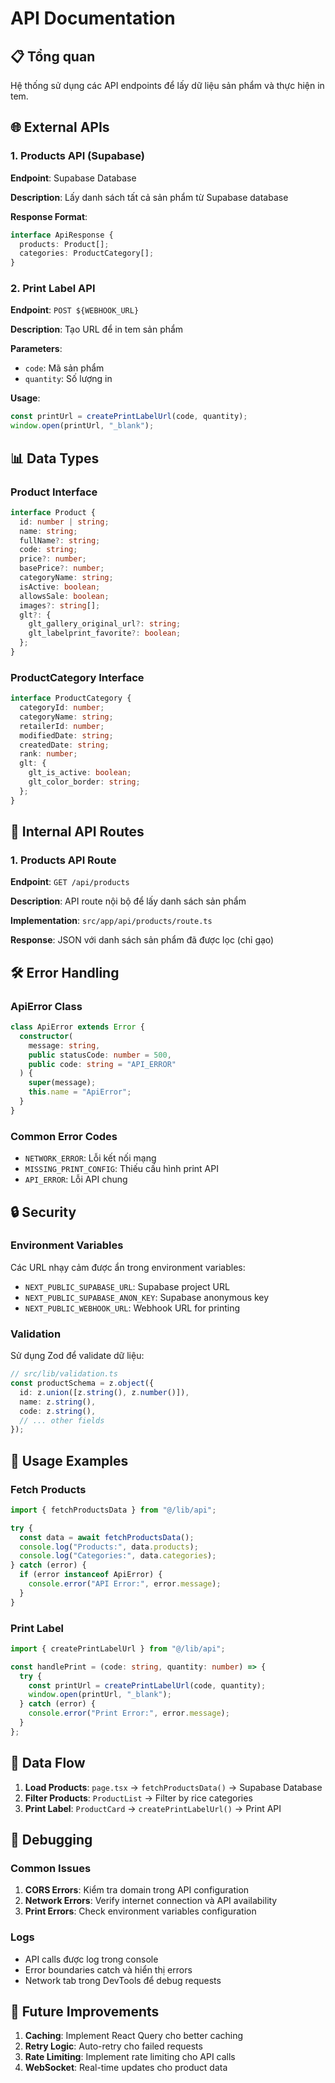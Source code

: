 # API Documentation

## 📋 Tổng quan

Hệ thống sử dụng các API endpoints để lấy dữ liệu sản phẩm và thực hiện in tem.

## 🌐 External APIs

### 1. Products API (Supabase)

**Endpoint**: Supabase Database

**Description**: Lấy danh sách tất cả sản phẩm từ Supabase database

**Response Format**:

```typescript
interface ApiResponse {
  products: Product[];
  categories: ProductCategory[];
}
```

### 2. Print Label API

**Endpoint**: `POST ${WEBHOOK_URL}`

**Description**: Tạo URL để in tem sản phẩm

**Parameters**:

- `code`: Mã sản phẩm
- `quantity`: Số lượng in

**Usage**:

```typescript
const printUrl = createPrintLabelUrl(code, quantity);
window.open(printUrl, "_blank");
```

## 📊 Data Types

### Product Interface

```typescript
interface Product {
  id: number | string;
  name: string;
  fullName?: string;
  code: string;
  price?: number;
  basePrice?: number;
  categoryName: string;
  isActive: boolean;
  allowsSale: boolean;
  images?: string[];
  glt?: {
    glt_gallery_original_url?: string;
    glt_labelprint_favorite?: boolean;
  };
}
```

### ProductCategory Interface

```typescript
interface ProductCategory {
  categoryId: number;
  categoryName: string;
  retailerId: number;
  modifiedDate: string;
  createdDate: string;
  rank: number;
  glt: {
    glt_is_active: boolean;
    glt_color_border: string;
  };
}
```

## 🔧 Internal API Routes

### 1. Products API Route

**Endpoint**: `GET /api/products`

**Description**: API route nội bộ để lấy danh sách sản phẩm

**Implementation**: `src/app/api/products/route.ts`

**Response**: JSON với danh sách sản phẩm đã được lọc (chỉ gạo)

## 🛠️ Error Handling

### ApiError Class

```typescript
class ApiError extends Error {
  constructor(
    message: string,
    public statusCode: number = 500,
    public code: string = "API_ERROR"
  ) {
    super(message);
    this.name = "ApiError";
  }
}
```

### Common Error Codes

- `NETWORK_ERROR`: Lỗi kết nối mạng
- `MISSING_PRINT_CONFIG`: Thiếu cấu hình print API
- `API_ERROR`: Lỗi API chung

## 🔒 Security

### Environment Variables

Các URL nhạy cảm được ẩn trong environment variables:

- `NEXT_PUBLIC_SUPABASE_URL`: Supabase project URL
- `NEXT_PUBLIC_SUPABASE_ANON_KEY`: Supabase anonymous key
- `NEXT_PUBLIC_WEBHOOK_URL`: Webhook URL for printing

### Validation

Sử dụng Zod để validate dữ liệu:

```typescript
// src/lib/validation.ts
const productSchema = z.object({
  id: z.union([z.string(), z.number()]),
  name: z.string(),
  code: z.string(),
  // ... other fields
});
```

## 📝 Usage Examples

### Fetch Products

```typescript
import { fetchProductsData } from "@/lib/api";

try {
  const data = await fetchProductsData();
  console.log("Products:", data.products);
  console.log("Categories:", data.categories);
} catch (error) {
  if (error instanceof ApiError) {
    console.error("API Error:", error.message);
  }
}
```

### Print Label

```typescript
import { createPrintLabelUrl } from "@/lib/api";

const handlePrint = (code: string, quantity: number) => {
  try {
    const printUrl = createPrintLabelUrl(code, quantity);
    window.open(printUrl, "_blank");
  } catch (error) {
    console.error("Print Error:", error.message);
  }
};
```

## 🔄 Data Flow

1. **Load Products**: `page.tsx` → `fetchProductsData()` → Supabase Database
2. **Filter Products**: `ProductList` → Filter by rice categories
3. **Print Label**: `ProductCard` → `createPrintLabelUrl()` → Print API

## 🐛 Debugging

### Common Issues

1. **CORS Errors**: Kiểm tra domain trong API configuration
2. **Network Errors**: Verify internet connection và API availability
3. **Print Errors**: Check environment variables configuration

### Logs

- API calls được log trong console
- Error boundaries catch và hiển thị errors
- Network tab trong DevTools để debug requests

## 🔮 Future Improvements

1. **Caching**: Implement React Query cho better caching
2. **Retry Logic**: Auto-retry cho failed requests
3. **Rate Limiting**: Implement rate limiting cho API calls
4. **WebSocket**: Real-time updates cho product data
